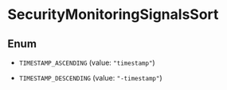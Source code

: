 # SecurityMonitoringSignalsSort

## Enum

- `TIMESTAMP_ASCENDING` (value: `"timestamp"`)

- `TIMESTAMP_DESCENDING` (value: `"-timestamp"`)
